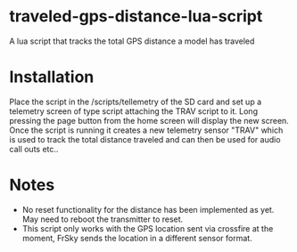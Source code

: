 # traveled-gps-distance-lua-script
A lua script that tracks the total GPS distance a model has traveled

# Installation
Place the script in the /scripts/tellemetry of the SD card and set up a telemetry screen of type script attaching the TRAV script to it. Long pressing the page button from the home screen will display the new screen.
Once the script is running it creates a new telemetry sensor "TRAV" which is used to track the total distance traveled and can then be used for audio call outs etc..

# Notes
- No reset functionality for the distance has been implemented as yet. May need to reboot the transmitter to reset.
- This script only works with the GPS location sent via crossfire at the moment, FrSky sends the location in a different sensor format.

